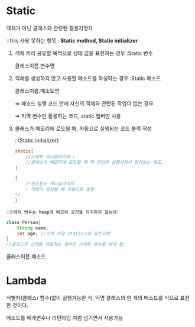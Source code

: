 # Static

객체가 아닌 클래스와 관련된 활용지정자

💡this 사용 못하는 항목 : **Static method, Static initializer**

1. 객체 끼리 공유할 목적으로 상태 값을 표현하는 경우 :Static 변수

    클래스이름.변수명

2. 객체를 생성하지 않고 사용할 메소드를 작성하는 경우 :Static 메소드

    클래스이름.메소드명

    ⇒ 메소드 실행 코드 안에 자신의 객체와 관련된 작업이 없는 경우

    ⇒ 지역 변수만 활용하는 코드, static 멤버만 사용

3. 클래스가 메모리에 로드될 때, 자동으로 실행되는 코드 블럭 작성 

    : (Static initializer)

    ```java
    static{
    	//스태틱 이니셜라이저 : 
    	//클래스가 메모리에 로드될 때 딱 한번만 실행시켜서 얹어놓는 용도.
    }

    {
    	/*인스턴스 이니셜라이저
    	: 객체가 생성될 때 자동으로 실행
    */
    }
    ```

`💡스태틱 변수는 heap에 메모리 공간을 차지하지 않는다!`

```java
class Person{
	String name;
	int age; //만약 이걸 static으로 잡는다면 
}
//클래스의 상태를 대표하는 경우만 스태틱 변수를 써야 함.
```

클래스이름.메소드

# Lambda

식별자(클래스/ 함수)없이 실행가능한 식. 익명 클래스의 한 개의 메소드를 식으로 표현한 것이다.

메소드를 매개변수나 리턴타입 처럼 넘기면서 사용가능
